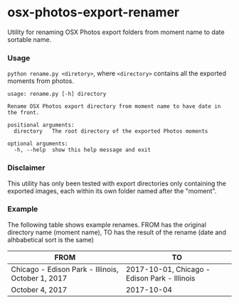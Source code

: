 # osx-photos-export-renamer
Utility for renaming OSX Photos export folders from moment name to date sortable name. 

### Usage

```python rename.py <diretory>```, where ```<directory>``` contains all the exported moments from photos.

```
usage: rename.py [-h] directory

Rename OSX Photos export directory from moment name to have date in the front.

positional arguments:
  directory   The root directory of the exported Photos moments

optional arguments:
  -h, --help  show this help message and exit
```
### Disclaimer
This utility has only been tested with export directories only containing the exported images, each within its own folder named after the "moment".

### Example 

The following table shows example renames. FROM has the original directory name (moment name), TO has the result of the rename (date and alhbabetical sort is the same)

| FROM                                              | TO                                           |
|---------------------------------------------------|----------------------------------------------|
| Chicago - Edison Park - Illinois, October 1, 2017 | 2017-10-01, Chicago - Edison Park - Illinois |
| October 4, 2017                                   | 2017-10-04                                   |

